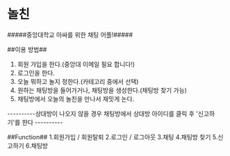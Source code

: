# 놀친

#####중앙대학교 아싸를 위한 채팅 어플!#####

##이용 방법##
1. 회원 가입을 한다.(중앙대 이메일 필요 합니다!)
2. 로그인을 한다.
3. 오늘 뭐하고 놀지 정한다.(카테고리 중에서 선택)
4. 원하는 채팅방을 들어가거나, 채팅방을 생성한다.(채팅방 찾기 가능)
5. 채팅방에서 오늘의 놀친을 만나서 재밋게 논다.

----------상대방이 나오지 않을 경우 채팅방에서 상대방 아이디를 클릭 후 '신고하기'를 한다 ----------


##Function##
1.회원가입 / 회원탈퇴
2.로그인 / 로그아웃
3.채팅
4.채팅방 찾기
5.신고하기
6.채팅방 
